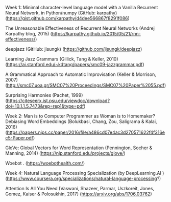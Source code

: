 Week 1:
Minimal character-level language model with a Vanilla Recurrent Neural Network, in Python/numpy 
(GitHub: karpathy) (https://gist.github.com/karpathy/d4dee566867f8291f086)

The Unreasonable Effectiveness of Recurrent Neural Networks
 (Andrej Karpathy blog, 2015) (https://karpathy.github.io/2015/05/21/rnn-effectiveness/)

deepjazz
 (GitHub: jisungk) (https://github.com/jisungk/deepjazz)

Learning Jazz Grammars
 (Gillick, Tang & Keller, 2010) (https://ai.stanford.edu/~kdtang/papers/smc09-jazzgrammar.pdf)

A Grammatical Approach to Automatic Improvisation
 (Keller & Morrison, 2007) (http://smc07.uoa.gr/SMC07%20Proceedings/SMC07%20Paper%2055.pdf)

Surprising Harmonies
 (Pachet, 1999) (https://citeseerx.ist.psu.edu/viewdoc/download?doi=10.1.1.5.7473&rep=rep1&type=pdf)


 Week 2:
Man is to Computer Programmer as Woman is to Homemaker? Debiasing Word Embeddings
 (Bolukbasi, Chang, Zou, Saligrama & Kalai, 2016) (https://papers.nips.cc/paper/2016/file/a486cd07e4ac3d270571622f4f316ec5-Paper.pdf)

GloVe: Global Vectors for Word Representation
 (Pennington, Socher & Manning, 2014) (https://nlp.stanford.edu/projects/glove/)

Woebot
. (https://woebothealth.com/)


Week 4:
Natural Language Processing Specialization
 (by 
DeepLearning.AI
) (https://www.coursera.org/specializations/natural-language-processing?)

Attention Is All You Need
 (Vaswani, Shazeer, Parmar, Uszkoreit, Jones, Gomez, Kaiser & Polosukhin, 2017) (https://arxiv.org/abs/1706.03762)